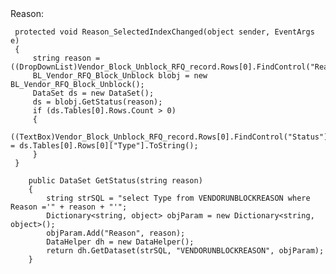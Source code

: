   <div class="form-group col-md-4 col-margin mb-1">
      <asp:Label for="Reason" runat="server" CssClass="m-0 mr-2 p-0 col-form-label-sm col-sm-3 font-weight-bold fs-6">Reason:</asp:Label>
      <asp:DropDownList ID="Reason" runat="server" CssClass="form-control form-control-sm col-sm-8" OnSelectedIndexChanged="Reason_SelectedIndexChanged" AutoPostBack="true"></asp:DropDownList>
      <asp:TextBox ID="Status" runat="server" CssClass="form-control form-control-sm col-sm-8" Visible="false"></asp:TextBox>
  </div>

     protected void Reason_SelectedIndexChanged(object sender, EventArgs e)
     {
         string reason = ((DropDownList)Vendor_Block_Unblock_RFQ_record.Rows[0].FindControl("Reason")).SelectedValue;
         BL_Vendor_RFQ_Block_Unblock blobj = new BL_Vendor_RFQ_Block_Unblock();
         DataSet ds = new DataSet();
         ds = blobj.GetStatus(reason);
         if (ds.Tables[0].Rows.Count > 0)
         {
             ((TextBox)Vendor_Block_Unblock_RFQ_record.Rows[0].FindControl("Status")).Text = ds.Tables[0].Rows[0]["Type"].ToString();
         }
     }
     
        public DataSet GetStatus(string reason)
        {
            string strSQL = "select Type from VENDORUNBLOCKREASON where Reason ='" + reason + "'";
            Dictionary<string, object> objParam = new Dictionary<string, object>();
            objParam.Add("Reason", reason);
            DataHelper dh = new DataHelper();
            return dh.GetDataset(strSQL, "VENDORUNBLOCKREASON", objParam);
        }
